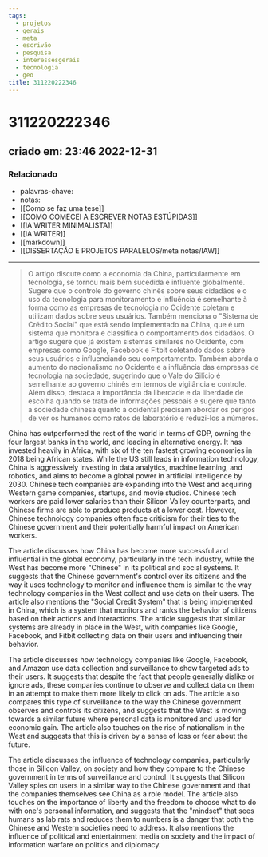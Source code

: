 ```yaml
---
tags:
  - projetos
  - gerais
  - meta
  - escrivão
  - pesquisa
  - interessesgerais
  - tecnologia
  - geo
title: 311220222346
---
```


# 311220222346

## criado em: 23:46 2022-12-31

### Relacionado

- palavras-chave: 
- notas: 
- [[Como se faz uma tese]]
- [[COMO COMECEI A ESCREVER NOTAS ESTÚPIDAS]]
- [[IA WRITER MINIMALISTA]]
- [[IA WRITER]]
- [[markdown]]
- [[DISSERTAÇÃO E PROJETOS PARALELOS/meta notas/IAW]]
---

>O artigo discute como a economia da China, particularmente em tecnologia, se tornou mais bem sucedida e influente globalmente. Sugere que o controle do governo chinês sobre seus cidadãos e o uso da tecnologia para monitoramento e influência é semelhante à forma como as empresas de tecnologia no Ocidente coletam e utilizam dados sobre seus usuários. Também menciona o "Sistema de Crédito Social" que está sendo implementado na China, que é um sistema que monitora e classifica o comportamento dos cidadãos. O artigo sugere que já existem sistemas similares no Ocidente, com empresas como Google, Facebook e Fitbit coletando dados sobre seus usuários e influenciando seu comportamento. Também aborda o aumento do nacionalismo no Ocidente e a influência das empresas de tecnologia na sociedade, sugerindo que o Vale do Silício é semelhante ao governo chinês em termos de vigilância e controle. Além disso, destaca a importância da liberdade e da liberdade de escolha quando se trata de informações pessoais e sugere que tanto a sociedade chinesa quanto a ocidental precisam abordar os perigos de ver os humanos como ratos de laboratório e reduzi-los a números.

China has outperformed the rest of the world in terms of GDP, owning the four largest banks in the world, and leading in alternative energy. It has invested heavily in Africa, with six of the ten fastest growing economies in 2018 being African states. While the US still leads in information technology, China is aggressively investing in data analytics, machine learning, and robotics, and aims to become a global power in artificial intelligence by 2030. Chinese tech companies are expanding into the West and acquiring Western game companies, startups, and movie studios. Chinese tech workers are paid lower salaries than their Silicon Valley counterparts, and Chinese firms are able to produce products at a lower cost. However, Chinese technology companies often face criticism for their ties to the Chinese government and their potentially harmful impact on American workers.

The article discusses how China has become more successful and influential in the global economy, particularly in the tech industry, while the West has become more "Chinese" in its political and social systems. It suggests that the Chinese government's control over its citizens and the way it uses technology to monitor and influence them is similar to the way technology companies in the West collect and use data on their users. The article also mentions the "Social Credit System" that is being implemented in China, which is a system that monitors and ranks the behavior of citizens based on their actions and interactions. The article suggests that similar systems are already in place in the West, with companies like Google, Facebook, and Fitbit collecting data on their users and influencing their behavior.

The article discusses how technology companies like Google, Facebook, and Amazon use data collection and surveillance to show targeted ads to their users. It suggests that despite the fact that people generally dislike or ignore ads, these companies continue to observe and collect data on them in an attempt to make them more likely to click on ads. The article also compares this type of surveillance to the way the Chinese government observes and controls its citizens, and suggests that the West is moving towards a similar future where personal data is monitored and used for economic gain. The article also touches on the rise of nationalism in the West and suggests that this is driven by a sense of loss or fear about the future.

The article discusses the influence of technology companies, particularly those in Silicon Valley, on society and how they compare to the Chinese government in terms of surveillance and control. It suggests that Silicon Valley spies on users in a similar way to the Chinese government and that the companies themselves see China as a role model. The article also touches on the importance of liberty and the freedom to choose what to do with one's personal information, and suggests that the "mindset" that sees humans as lab rats and reduces them to numbers is a danger that both the Chinese and Western societies need to address. It also mentions the influence of political and entertainment media on society and the impact of information warfare on politics and diplomacy.
